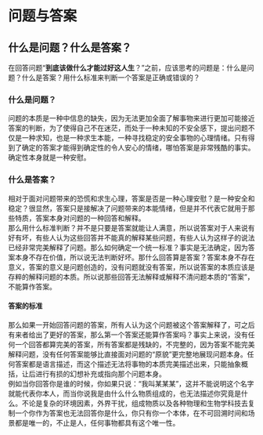 # 问题与答案
## 什么是问题？什么是答案？
在回答问题“**到底该做什么才能过好这人生**？”之前，应该思考的问题是：什么是问题？什么是答案？用什么标准来判断一个答案是正确或错误的？  

### 什么是问题？
问题的本质是一种中信息的缺失，因为无法更加全面了解事物来进行更加可能接近答案的判断，为了使得自己不在迷茫，而处于一种未知的不安全感下，提出问题不仅是一种求知，也是一种求生本能，一种寻找稳定的安全事物的心理情绪。只有得到了确定的答案才能得到确定性的令人安心的情绪，哪怕答案是非常残酷的事实。确定性本身就是一种安慰。  

### 什么是答案？
相对于面对问题带来的恐慌和求生心理，答案是否是一种心理安慰？是一种安全和稳定？很显然，答案只是接解决了问题带来的本能情绪，但是并不代表它就用于那些特质，答案本身对问题的一种回答和解释。  
那么用什么标准判断？并不是只要是答案就能让人满意，所以说答案对于人来说有好有坏，有些人认为这些回答并不能真的解释某些问题，有些人认为这样子的说法已经非常完美解释了问题。那么如何确定一个统一标准？事实是无法确定，因为答案本身不存在价值，所以说无法判断好坏。那什么回答算是答案？答案本身不存在意义，答案的意义是问题创造的，没有问题就没有答案，所以说答案的本质应该是存粹的解释问题的本质。所以说那些回答无法解释或解释不清问题本质的“答案”，不能算作答案。  

#### 答案的标准
那么如果一开始回答问题的答案，所有人认为这个问题被这个答案解释了，可之后有来者给出了更好的答案，那么第一个答案还能算作答案吗？事实上来说，没有任何一个回答都算完美的答案，所有答案都是残缺的，不完整的，因为答案不能完美解释问题，没有任何答案能够比直接面对问题的“原貌”更完整地展现问题本身。任何答案都是语言描述，而这个描述无法将事物的本质完美描述出来，只能抽象概括，让后进行有损的幻想补充或指向那个问题本身。  
例如当你回答你是谁的时候，你如果只说：“我叫某某某”，这并不能说明这个名字就能代表你本人，而当你说我是由什么什么物质组成的，也无法描述你究竟是什么。不论是复杂的环境因素，外界干扰，组成物质以及各种物理和生物学科技去复制一个你作为答案也无法回答你是什么，你只有你一个本体，在不可回溯时间和场景都是唯一的，不止是人，任何事物都具有这个唯一性。    

